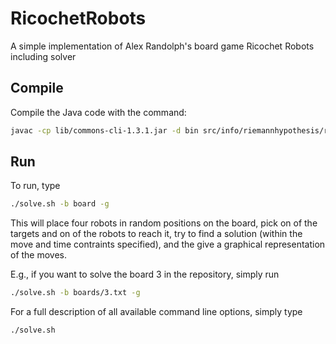 RicochetRobots
==============

A simple implementation of Alex Randolph's board game Ricochet Robots including solver

Compile
-------

Compile the Java code with the command:

```bash
javac -cp lib/commons-cli-1.3.1.jar -d bin src/info/riemannhypothesis/ricochetrobots/*.java
```

Run
---

To run, type

```bash
./solve.sh -b board -g
```

This will place four robots in random positions on the board, pick on of the targets and on of the robots to reach it, try to find a solution (within the move and time contraints specified), and the give a graphical representation of the moves.

E.g., if you want to solve the board 3 in the repository, simply run

```bash
./solve.sh -b boards/3.txt -g
```

 For a full description of all available command line options, simply type
 
 ```bash
./solve.sh
```
